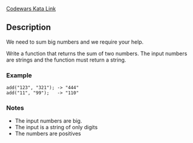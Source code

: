 [Codewars Kata Link](https://www.codewars.com/kata/525f4206b73515bffb000b21)

## Description

We need to sum big numbers and we require your help.

Write a function that returns the sum of two numbers. The input numbers are strings and the function must return a string.

### Example

```plaintext
add("123", "321"); -> "444"
add("11", "99");   -> "110"
```

### Notes

- The input numbers are big.
- The input is a string of only digits
- The numbers are positives
